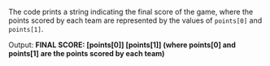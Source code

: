 The code prints a string indicating the final score of the game, where the points scored by each team are represented by the values of `points[0]` and `points[1]`.

Output: **FINAL SCORE: [points[0]] [points[1]] (where points[0] and points[1] are the points scored by each team)**